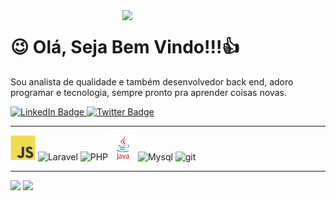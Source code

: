 <image src="api.png" width="325px" align="right">

  # 😉 Olá, Seja Bem Vindo!!!👍
  Sou analista de qualidade e também desenvolvedor back end, adoro programar
  e tecnologia, sempre pronto pra aprender coisas novas.


<div id="badges">
  <a href = "https://www.linkedin.com/in/mauriciopereira">
    <img src="https://img.shields.io/badge/LinkedIn-blue?style=for-the-badge&logo=linkedin&logoColor=white" alt="LinkedIn Badge"/>
  </a>
  <a href = "https://twitter.com/Jmfcientista">
    <img src="https://img.shields.io/badge/Twitter-blue?style=for-the-badge&logo=twitter&logoColor=white" alt="Twitter Badge"/>
  </a>
</div>

---

<div>
  <img src="https://github.com/devicons/devicon/blob/master/icons/javascript/javascript-original.svg" title="JavaScript" alt="JavaScript" width="40" height="40"/>
  <img src="https://cdn.jsdelivr.net/gh/devicons/devicon/icons/laravel/laravel-plain.svg" title="Laravel" alt="Laravel" width="40" height="40" />
  <img src="https://cdn.jsdelivr.net/gh/devicons/devicon/icons/php/php-plain.svg" title="PHP" alt="PHP" width="60" height="60"/>
  <img src="https://github.com/devicons/devicon/blob/master/icons/java/java-original-wordmark.svg" title="Java" alt="Java" width="40" height="40"/>
   <img src="https://cdn.jsdelivr.net/gh/devicons/devicon/icons/mysql/mysql-original-wordmark.svg" title="Mysql" alt="Mysql" width="60" height="60"/>
    <img src="https://cdn.jsdelivr.net/gh/devicons/devicon/icons/git/git-original.svg" title="git" alt="git" width="40" height="40"/>
</div>

---

<div align = "left">
  <img height = "200em" src="https://github-readme-stats.vercel.app/api/top-langs/?username=jmauriciofilho&show_icons=true&theme=bear&count_private=true"/>
  <img height = "200em" src="https://github-readme-stats.vercel.app/api?username=jmauriciofilho&show_icons=true&show_icons=true&theme=bear&count_private=true" />
</div>
